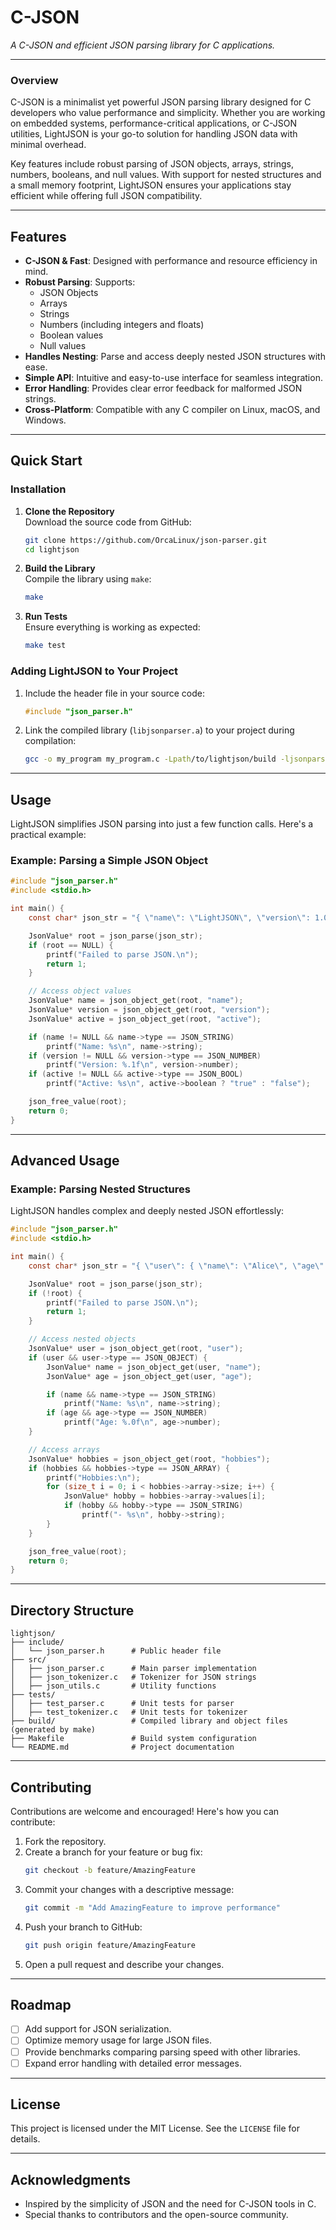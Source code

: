 # **C-JSON**

_A C-JSON and efficient JSON parsing library for C applications._

---

### **Overview**

C-JSON is a minimalist yet powerful JSON parsing library designed for C developers who value performance and simplicity. Whether you are working on embedded systems, performance-critical applications, or C-JSON  utilities, LightJSON is your go-to solution for handling JSON data with minimal overhead.

Key features include robust parsing of JSON objects, arrays, strings, numbers, booleans, and null values. With support for nested structures and a small memory footprint, LightJSON ensures your applications stay efficient while offering full JSON compatibility.

---

## **Features**

- **C-JSON  & Fast**: Designed with performance and resource efficiency in mind.
- **Robust Parsing**: Supports:
  - JSON Objects
  - Arrays
  - Strings
  - Numbers (including integers and floats)
  - Boolean values
  - Null values
- **Handles Nesting**: Parse and access deeply nested JSON structures with ease.
- **Simple API**: Intuitive and easy-to-use interface for seamless integration.
- **Error Handling**: Provides clear error feedback for malformed JSON strings.
- **Cross-Platform**: Compatible with any C compiler on Linux, macOS, and Windows.

---

## **Quick Start**

### **Installation**

1. **Clone the Repository**  
   Download the source code from GitHub:

   ```bash
   git clone https://github.com/OrcaLinux/json-parser.git
   cd lightjson
   ```

2. **Build the Library**  
   Compile the library using `make`:

   ```bash
   make
   ```

3. **Run Tests**  
   Ensure everything is working as expected:

   ```bash
   make test
   ```

### **Adding LightJSON to Your Project**

1. Include the header file in your source code:

   ```c
   #include "json_parser.h"
   ```

2. Link the compiled library (`libjsonparser.a`) to your project during compilation:

   ```bash
   gcc -o my_program my_program.c -Lpath/to/lightjson/build -ljsonparser
   ```

---

## **Usage**

LightJSON simplifies JSON parsing into just a few function calls. Here's a practical example:

### **Example: Parsing a Simple JSON Object**

```c
#include "json_parser.h"
#include <stdio.h>

int main() {
    const char* json_str = "{ \"name\": \"LightJSON\", \"version\": 1.0, \"active\": true }";

    JsonValue* root = json_parse(json_str);
    if (root == NULL) {
        printf("Failed to parse JSON.\n");
        return 1;
    }

    // Access object values
    JsonValue* name = json_object_get(root, "name");
    JsonValue* version = json_object_get(root, "version");
    JsonValue* active = json_object_get(root, "active");

    if (name != NULL && name->type == JSON_STRING)
        printf("Name: %s\n", name->string);
    if (version != NULL && version->type == JSON_NUMBER)
        printf("Version: %.1f\n", version->number);
    if (active != NULL && active->type == JSON_BOOL)
        printf("Active: %s\n", active->boolean ? "true" : "false");

    json_free_value(root);
    return 0;
}
```

---

## **Advanced Usage**

### **Example: Parsing Nested Structures**

LightJSON handles complex and deeply nested JSON effortlessly:

```c
#include "json_parser.h"
#include <stdio.h>

int main() {
    const char* json_str = "{ \"user\": { \"name\": \"Alice\", \"age\": 25 }, \"hobbies\": [\"reading\", \"swimming\"] }";

    JsonValue* root = json_parse(json_str);
    if (!root) {
        printf("Failed to parse JSON.\n");
        return 1;
    }

    // Access nested objects
    JsonValue* user = json_object_get(root, "user");
    if (user && user->type == JSON_OBJECT) {
        JsonValue* name = json_object_get(user, "name");
        JsonValue* age = json_object_get(user, "age");

        if (name && name->type == JSON_STRING)
            printf("Name: %s\n", name->string);
        if (age && age->type == JSON_NUMBER)
            printf("Age: %.0f\n", age->number);
    }

    // Access arrays
    JsonValue* hobbies = json_object_get(root, "hobbies");
    if (hobbies && hobbies->type == JSON_ARRAY) {
        printf("Hobbies:\n");
        for (size_t i = 0; i < hobbies->array->size; i++) {
            JsonValue* hobby = hobbies->array->values[i];
            if (hobby && hobby->type == JSON_STRING)
                printf("- %s\n", hobby->string);
        }
    }

    json_free_value(root);
    return 0;
}
```

---

## **Directory Structure**

```
lightjson/
├── include/
│   └── json_parser.h      # Public header file
├── src/
│   ├── json_parser.c      # Main parser implementation
│   ├── json_tokenizer.c   # Tokenizer for JSON strings
│   ├── json_utils.c       # Utility functions
├── tests/
│   ├── test_parser.c      # Unit tests for parser
│   ├── test_tokenizer.c   # Unit tests for tokenizer
├── build/                 # Compiled library and object files (generated by make)
├── Makefile               # Build system configuration
└── README.md              # Project documentation
```

---

## **Contributing**

Contributions are welcome and encouraged! Here's how you can contribute:

1. Fork the repository.
2. Create a branch for your feature or bug fix:
   ```bash
   git checkout -b feature/AmazingFeature
   ```
3. Commit your changes with a descriptive message:
   ```bash
   git commit -m "Add AmazingFeature to improve performance"
   ```
4. Push your branch to GitHub:
   ```bash
   git push origin feature/AmazingFeature
   ```
5. Open a pull request and describe your changes.

---

## **Roadmap**

- [ ] Add support for JSON serialization.
- [ ] Optimize memory usage for large JSON files.
- [ ] Provide benchmarks comparing parsing speed with other libraries.
- [ ] Expand error handling with detailed error messages.

---

## **License**

This project is licensed under the MIT License. See the `LICENSE` file for details.

---

## **Acknowledgments**

- Inspired by the simplicity of JSON and the need for C-JSON  tools in C.
- Special thanks to contributors and the open-source community.
